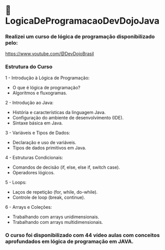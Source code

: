 # 🚀 LogicaDeProgramacaoDevDojoJava

### Realizei um curso de lógica de programação disponibilizado pelo: 

https://www.youtube.com/@DevDojoBrasil

### Estrutura do Curso

1 - Introdução à Lógica de Programação:

- O que é lógica de programação?
- Algoritmos e fluxogramas.

2 - Introdução ao Java:

- História e características da linguagem Java.
- Configuração do ambiente de desenvolvimento (IDE).
- Sintaxe básica em Java.

3 - Variáveis e Tipos de Dados:

- Declaração e uso de variáveis.
- Tipos de dados primitivos em Java.

4 - Estruturas Condicionais:

- Comandos de decisão (if, else, else if, switch case).
- Operadores lógicos.

5 - Loops:

- Laços de repetição (for, while, do-while).
- Controle de loop (break, continue).

6 - Arrays e Coleções:

- Trabalhando com arrays unidimensionais.
- Trabalhando com arrays multidimensionais.


### O curso foi disponibilizado com 44 vídeo aulas com conceitos aprofundados em lógica de programação em JAVA.


